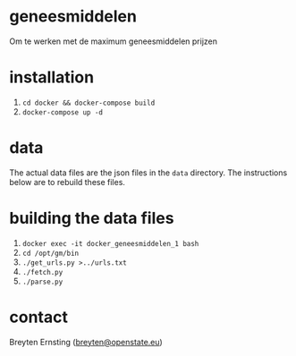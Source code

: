# geneesmiddelen

Om te werken met de maximum geneesmiddelen prijzen

# installation

1. `cd docker && docker-compose build`
2. `docker-compose up -d`

# data

The actual data files are the json files in the `data` directory. The instructions below are to rebuild these files.

# building the data files

1. `docker exec -it docker_geneesmiddelen_1 bash`
2. `cd /opt/gm/bin`
3. `./get_urls.py >../urls.txt`
4. `./fetch.py`
5. `./parse.py`

# contact

Breyten Ernsting (breyten@openstate.eu)
